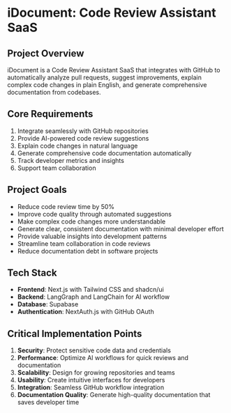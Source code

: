 # iDocument: Code Review Assistant SaaS

## Project Overview
iDocument is a Code Review Assistant SaaS that integrates with GitHub to automatically analyze pull requests, suggest improvements, explain complex code changes in plain English, and generate comprehensive documentation from codebases.

## Core Requirements
1. Integrate seamlessly with GitHub repositories
2. Provide AI-powered code review suggestions
3. Explain code changes in natural language
4. Generate comprehensive code documentation automatically
5. Track developer metrics and insights
6. Support team collaboration

## Project Goals
- Reduce code review time by 50%
- Improve code quality through automated suggestions
- Make complex code changes more understandable
- Generate clear, consistent documentation with minimal developer effort
- Provide valuable insights into development patterns
- Streamline team collaboration in code reviews
- Reduce documentation debt in software projects

## Tech Stack
- **Frontend**: Next.js with Tailwind CSS and shadcn/ui
- **Backend**: LangGraph and LangChain for AI workflow
- **Database**: Supabase
- **Authentication**: NextAuth.js with GitHub OAuth

## Critical Implementation Points
1. **Security**: Protect sensitive code data and credentials
2. **Performance**: Optimize AI workflows for quick reviews and documentation
3. **Scalability**: Design for growing repositories and teams
4. **Usability**: Create intuitive interfaces for developers
5. **Integration**: Seamless GitHub workflow integration
6. **Documentation Quality**: Generate high-quality documentation that saves developer time 